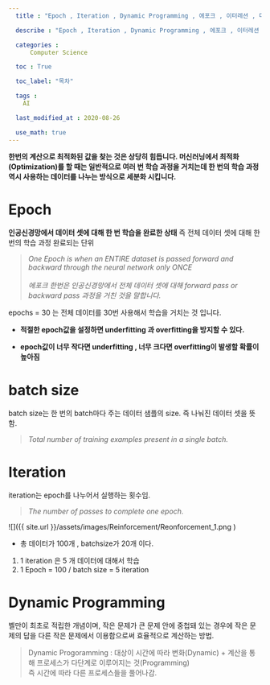 ```yaml
---
  title : "Epoch , Iteration , Dynamic Programming , 에포크 , 이터레션 , 다이나믹 프로그래밍이란?"

  describe : "Epoch , Iteration , Dynamic Programming , 에포크 , 이터레션 , 다이나믹 프로그래밍이란?"

  categories : 
      Computer Science

  toc : True

  toc_label: "목차"

  tags : 
    AI

  last_modified_at : 2020-08-26

  use_math: true
---
```

**한번의 계산으로 최적화된 값을 찾는 것은 상당히 힘듭니다. 머신러닝에서 최적화 (Optimization)를 할 때는 일반적으로 여러 번 학습 과정을 거치는데 한 번의 학습 과정 역시 사용하는 데이터를 나누는 방식으로 세분화 시킵니다.**



# Epoch 
**인공신경망에서 데이터 셋에 대해 한 번 학습을 완료한 상태** 즉 전체 데이터 셋에 대해 한 번의 학습 과정 완료되는 단위

> _One Epoch is when an ENTIRE dataset is passed forward and backward through the neural network only ONCE_ <br><br> _에포크 한번은 인공신경망에서 전체 데이터 셋에 대해 forward pass or backward pass 과정을 거친 것을 말합니다._

epochs = 30 는 전체 데이터를 30번 사용해서 학습을 거치는 것 입니다.

* **적절한 epoch값을 설정하면 underfitting 과 overfitting을 방지할 수 있다.**

* **epoch값이 너무 작다면 underfitting , 너무 크다면 overfitting이 발생할 확률이 높아짐**

# batch size
batch size는 한 번의 batch마다 주는 데이터 샘플의 size. 즉 나눠진 데이터 셋을 뜻함.

> _Total number of training examples present in a single batch._

# Iteration 
iteration는 epoch를 나누어서 실행하는 횟수임.

> _The number of passes to complete one epoch._

![]({{ site.url }}/assets/images/Reinforcement/Reonforcement_1.png    )

* 총 데이터가 100개 , batchsize가 20개 이다.

1. 1 iteration 은 5 개 데이터에 대해서 학습
2. 1 Epoch = 100 / batch size = 5 iteration

# Dynamic Programming

벨만이 최초로 적립한 개념이며, 작은 문제가 큰 문제 안에 중첩돼 있는 경우에 작은 문제의 답을 다른 작은 문제에서 이용함으로써 효율적으로 계산하는 방법.

> Dynamic Progoramming : 대상이 시간에 따라 변화(Dynamic) + 계산을 통해 프로세스가 다단계로 이루어지는 것(Programming) <br>
즉 시간에 따라 다른 프로세스들을 풀어나감.